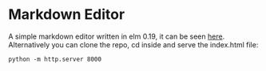 # Markdown Editor

A simple markdown editor written in elm 0.19, it can be seen [here](http://scarce-oven.surge.sh/). Alternatively you can clone the repo, cd inside and serve the index.html file:

```
python -m http.server 8000
```



